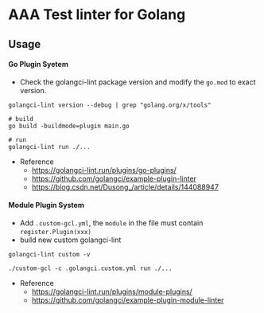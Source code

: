 # AAA Test linter for Golang

## Usage

#### Go Plugin Syetem

- Check the golangci-lint package version and modify the `go.mod` to exact version.

```shell
golangci-lint version --debug | grep "golang.org/x/tools"
```

```shell
# build
go build -buildmode=plugin main.go

# run
golangci-lint run ./...
```

- Reference
  - https://golangci-lint.run/plugins/go-plugins/
  - https://github.com/golangci/example-plugin-linter
  - https://blog.csdn.net/Dusong_/article/details/144088947

#### Module Plugin System

- Add `.custom-gcl.yml`, the `module` in the file must contain `register.Plugin(xxx)`
- build new custom golangci-lint

```shell
golangci-lint custom -v
```

```shell
./custom-gcl -c .golangci.custom.yml run ./...
```

- Reference
  - https://golangci-lint.run/plugins/module-plugins/
  - https://github.com/golangci/example-plugin-module-linter
